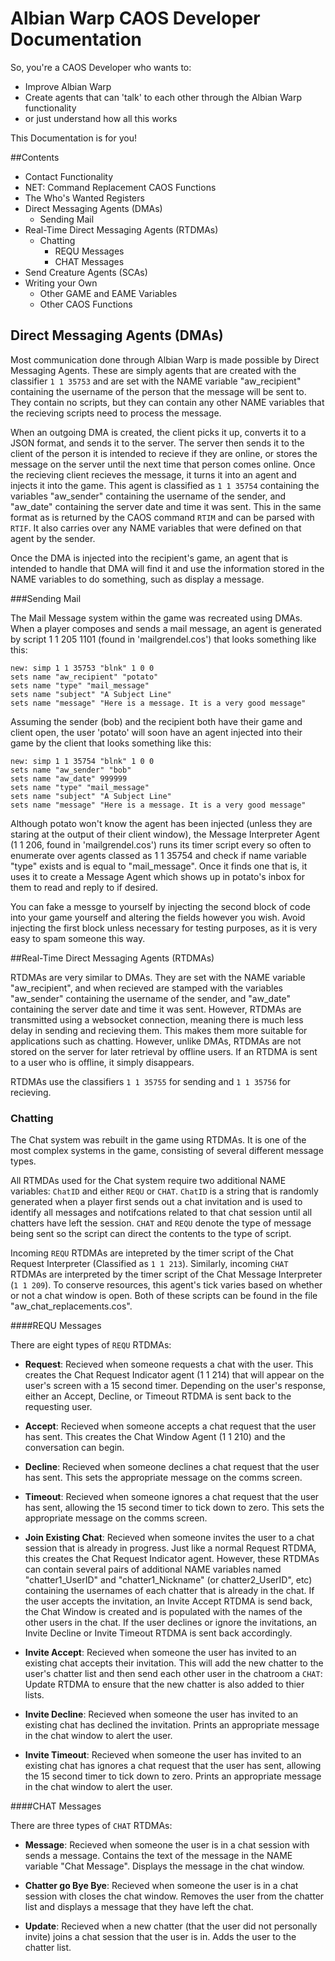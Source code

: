 Albian Warp CAOS Developer Documentation
========================================

So, you're a CAOS Developer who wants to:

* Improve Albian Warp
* Create agents that can 'talk' to each other through the Albian Warp functionality
* or just understand how all this works

This Documentation is for you!


##Contents

* Contact Functionality
* NET: Command Replacement CAOS Functions
* The Who's Wanted Registers
* Direct Messaging Agents (DMAs)
	* Sending Mail
* Real-Time Direct Messaging Agents (RTDMAs)
	* Chatting
		* REQU Messages
		* CHAT Messages
* Send Creature Agents (SCAs)
* Writing your Own
	* Other GAME and EAME Variables
	* Other CAOS Functions

## Direct Messaging Agents (DMAs)

Most communication done through Albian Warp is made possible by Direct Messaging Agents. These are simply agents that are created with the classifier `1 1 35753` and are set with the NAME variable "aw_recipient" containing the username of the person that the message will be sent to. They contain no scripts, but they can contain any other NAME variables that the recieving scripts need to process the message.

When an outgoing DMA is created, the client picks it up, converts it to a JSON format, and sends it to the server. The server then sends it to the client of the person it is intended to recieve if they are online, or stores the message on the server until the next time that person comes online. Once the recieving client recieves the message, it turns it into an agent and injects it into the game. This agent is classified as `1 1 35754` containing the variables "aw\_sender" containing the username of the sender, and "aw\_date" containing the server date and time it was sent. This in the same format as is returned by the CAOS command `RTIM` and can be parsed with `RTIF`. It also carries over any NAME variables that were defined on that agent by the sender.

Once the DMA is injected into the recipient's game, an agent that is intended to handle that DMA will find it and use the information stored in the NAME variables to do something, such as display a message.

###Sending Mail

The Mail Message system within the game was recreated using DMAs. When a player composes and sends a mail message, an agent is generated by script 1 1 205 1101 (found in 'mailgrendel.cos') that looks something like this:

```
new: simp 1 1 35753 "blnk" 1 0 0
sets name "aw_recipient" "potato"
sets name "type" "mail_message"
sets name "subject" "A Subject Line"
sets name "message" "Here is a message. It is a very good message"
```

Assuming the sender (bob) and the recipient both have their game and client open, the user 'potato' will soon have an agent injected into their game by the client that looks something like this:

```
new: simp 1 1 35754 "blnk" 1 0 0
sets name "aw_sender" "bob"
sets name "aw_date" 999999
sets name "type" "mail_message"
sets name "subject" "A Subject Line"
sets name "message" "Here is a message. It is a very good message"
```

Although potato won't know the agent has been injected (unless they are staring at the output of their client window), the Message Interpreter Agent (1 1 206, found in 'mailgrendel.cos') runs its timer script every so often to enumerate over agents classed as 1 1 35754 and check if name variable "type" exists and is equal to "mail_message". Once it finds one that is, it uses it to create a Message Agent which shows up in potato's inbox for them to read and reply to if desired.

You can fake a messge to yourself by injecting the second block of code into your game yourself and altering the fields however you wish. Avoid injecting the first block unless necessary for testing purposes, as it is very easy to spam someone this way.

##Real-Time Direct Messaging Agents (RTDMAs)

RTDMAs are very similar to DMAs. They are set with the NAME variable "aw_recipient", and when recieved are stamped with the variables "aw\_sender" containing the username of the sender, and "aw\_date" containing the server date and time it was sent. However, RTDMAs are transmitted using a websocket connection, meaning there is much less delay in sending and recieving them. This makes them more suitable for applications such as chatting. However, unlike DMAs, RTDMAs are not stored on the server for later retrieval by offline users. If an RTDMA is sent to a user who is offline, it simply disappears.

RTDMAs use the classifiers `1 1 35755` for sending and `1 1 35756` for recieving. 

### Chatting

The Chat system was rebuilt in the game using RTDMAs. It is one of the most complex systems in the game, consisting of several different message types.

All RTMDAs used for the Chat system require two additional NAME variables: `ChatID` and either `REQU` or `CHAT`.  `ChatID` is a string that is randomly generated when a player first sends out a chat invitation and is used to identify all messages and notifcations related to that chat session until all chatters have left the session. `CHAT` and `REQU` denote the type of message being sent so the script can direct the contents to the type of script. 

Incoming `REQU` RTDMAs are intepreted by the timer script of the Chat Request Interpreter (Classified as `1 1 213`). Similarly, incoming `CHAT` RTDMAs are interpreted by the timer script of the Chat Message Interpreter (`1 1 209`). To conserve resources, this agent's tick varies based on whether or not a chat window is open. Both of these scripts can be found in the file "aw_chat_replacements.cos". 

####REQU Messages

There are eight types of `REQU` RTDMAs:

* **Request**: Recieved when someone requests a chat with the user. This creates the Chat Request Indicator agent (1 1 214) that will appear on the user's screen with a 15 second timer. Depending on the user's response, either an Accept, Decline, or Timeout RTDMA is sent back to the requesting user.

* **Accept**: Recieved when someone accepts a chat request that the user has sent. This creates the Chat Window Agent (1 1 210) and the conversation can begin.

* **Decline**: Recieved when someone declines a chat request that the user has sent. This sets the appropriate message on the comms screen.

* **Timeout**: Recieved when someone ignores a chat request that the user has sent, allowing the 15 second timer to tick down to zero. This sets the appropriate message on the comms screen.

* **Join Existing Chat**: Recieved when someone invites the user to a chat session that is already in progress. Just like a normal Request RTDMA, this creates the Chat Request Indicator agent. However, these RTDMAs can contain several pairs of additional NAME variables named "chatter1\_UserID" and "chatter1\_Nickname" (or chatter2\_UserID", etc) containing the usernames of each chatter that is already in the chat. If the user accepts the invitation, an Invite Accept RTDMA is send back, the Chat Window is created and is populated with the names of the other users in the chat. If the user declines or ignore the invitations, an Invite Decline or Invite Timeout RTDMA is sent back accordingly.

* **Invite Accept**: Recieved when someone the user has invited to an existing chat accepts their invitation. This will add the new chatter to the user's chatter list and then send each other user in the chatroom a `CHAT`: Update RTDMA to ensure that the new chatter is also added to thier lists. 

* **Invite Decline**: Recieved when someone the user has invited to an existing chat has declined the invitation. Prints an appropriate message in the chat window to alert the user.

* **Invite Timeout**: Recieved when someone the user has invited to an existing chat has ignores a chat request that the user has sent, allowing the 15 second timer to tick down to zero. Prints an appropriate message in the chat window to alert the user.

####CHAT Messages

There are three types of `CHAT` RTDMAs:

* **Message**: Recieved when someone the user is in a chat session with sends a message. Contains the text of the message in the NAME variable "Chat Message". Displays the message in the chat window.

* **Chatter go Bye Bye**: Recieved when someone the user is in a chat session with closes the chat window. Removes the user from the chatter list and displays a message that they have left the chat.

* **Update**: Recieved when a new chatter (that the user did not personally invite) joins a chat session that the user is in. Adds the user to the chatter list.
